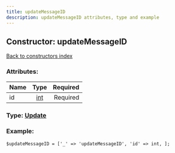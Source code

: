 ```yaml
---
title: updateMessageID
description: updateMessageID attributes, type and example
---
```

## Constructor: updateMessageID  
[Back to constructors index](index.md)



### Attributes:

| Name     |    Type       | Required |
|----------|:-------------:|---------:|
|id|[int](../types/int.md) | Required|



### Type: [Update](../types/Update.md)


### Example:

```
$updateMessageID = ['_' => 'updateMessageID', 'id' => int, ];
```